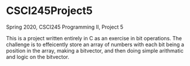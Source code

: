 # CSCI245Project5

Spring 2020, CSCI245 Programming II, Project 5

This is a project written entirely in C as an exercise in bit operations. The challenge is
to effeicently store an array of numbers with each bit being a position in the array, making a 
bitvector, and then doing simple arithmatic and logic on the bitvector.
